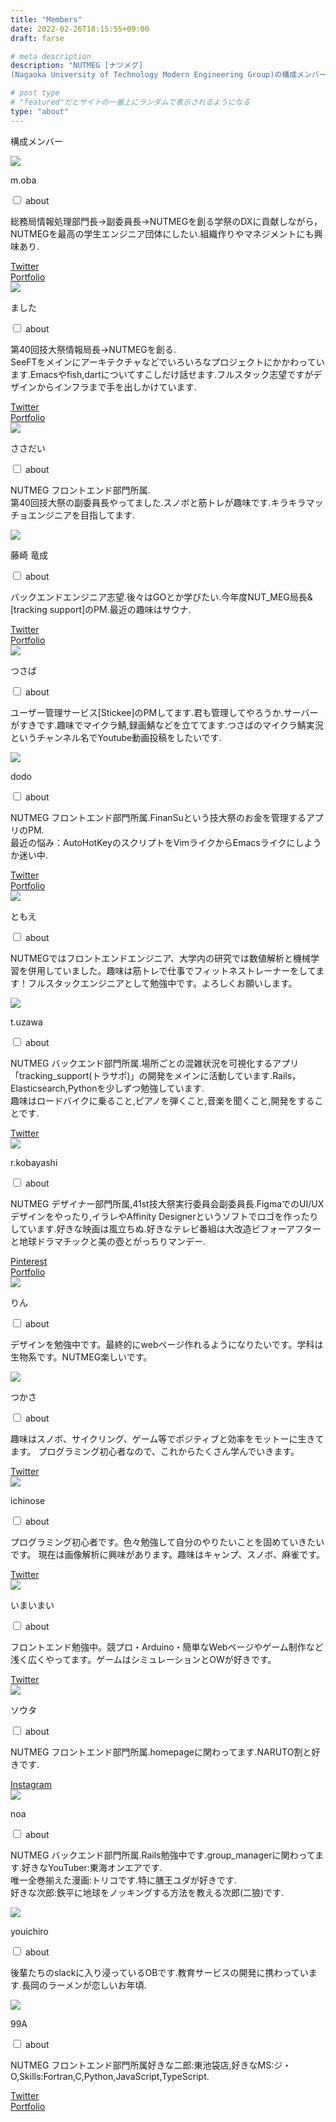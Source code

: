 ```yaml
---
title: "Members"
date: 2022-02-26T18:15:55+09:00
draft: farse

# meta description
description: "NUTMEG [ナツメグ]
(Nagaoka University of Technology Modern Engineering Group)の構成メンバーを紹介します。"

# post type
# "featured"だとサイトの一番上にランダムで表示されるようになる
type: "about"
---
```

構成メンバー

<div class="members-flex-box">

  <div class="members-flex-box__card">
    <image class="members-flex-box__card__img"src="../images/members/oba.png">
    <p class="members-flex-box__card__name">m.oba</p>
    <div class="members-flex-box__card__body">
      <input id="acd-check1" class="acd-check" type="checkbox">
      <label class="acd-label" for="acd-check1">about</label>
      <div class="acd-content">
        <p>総務局情報処理部門長→副委員長→NUTMEGを創る学祭のDXに貢献しながら，NUTMEGを最高の学生エンジニア団体にしたい.組織作りやマネジメントにも興味あり.</p>
      </div>
    </div>
    <div class="members-flex-box__card__link">
      <a href="https://www.masashi-oba.nethttps://twitter.com/masashi00018">Twitter</a><br>
      <a href="https://oba18.github.io/">Portfolio</a>
    </div>
  </div>

  <div class="members-flex-box__card">
    <image class="members-flex-box__card__img"src="../images/members/mashimo.png">
    <p class="members-flex-box__card__name">ました</p>
    <div class="members-flex-box__card__body">
      <input id="acd-check2" class="acd-check" type="checkbox">
      <label class="acd-label" for="acd-check2">about</label>
      <div class="acd-content">
        <p>第40回技大祭情報局長→NUTMEGを創る.<br>SeeFTをメインにアーキテクチャなどでいろいろなプロジェクトにかかわっています.Emacsやfish,dartについてすこしだけ話せます.フルスタック志望ですがデザインからインフラまで手を出しかけています.</p>
      </div>
    </div>
    <div class="members-flex-box__card__link">
      <a href="http://twitter.com/mashita1023">Twitter</a><br>
      <a href="https://mashita1023.github.io/">Portfolio</a>
    </div>
  </div>

  <div class="members-flex-box__card">
    <image class="members-flex-box__card__img"src="../images/members/sasaki.png">
    <p class="members-flex-box__card__name">ささだい</p>
    <div class="members-flex-box__card__body">
      <input id="acd-check3" class="acd-check" type="checkbox">
      <label class="acd-label" for="acd-check3">about</label>
      <div class="acd-content">
        <p>NUTMEG フロントエンド部門所属.<br>第40回技大祭の副委員長やってました.スノボと筋トレが趣味です.キラキラマッチョエンジニアを目指してます.</p>
      </div>
    </div>
  </div>

  <div class="members-flex-box__card">
    <image class="members-flex-box__card__img"src="../images/members/fujisaki.png">
    <p class="members-flex-box__card__name">藤崎 竜成</p>
    <div class="members-flex-box__card__body">
      <input id="acd-check4" class="acd-check" type="checkbox">
      <label class="acd-label" for="acd-check4">about</label>
      <div class="acd-content">
        <p>バックエンドエンジニア志望.後々はGOとか学びたい.今年度NUT_MEG局長&[tracking support]のPM.最近の趣味はサウナ.</p>
      </div>
    </div>
    <div class="members-flex-box__card__link">
      <a href="https://twitter.com/tatsunari0202">Twitter</a><br>
      <a href="https://ryuseifujisaki.github.io/">Portfolio</a>
    </div>
  </div>
  
  <div class="members-flex-box__card">
    <image class="members-flex-box__card__img"src="../images/members/oura.png">
    <p class="members-flex-box__card__name">つさば</p>
    <div class="members-flex-box__card__body">
      <input id="acd-check5" class="acd-check" type="checkbox">
      <label class="acd-label" for="acd-check5">about</label>
      <div class="acd-content">
        <p>ユーザー管理サービス[Stickee]のPMしてます.君も管理してやろうか.サーバーがすきです.趣味でマイクラ鯖,録画鯖などを立ててます.つさばのマイクラ鯖実況というチャンネル名でYoutube動画投稿をしたいです.</p>
      </div>
    </div>
  </div>

  <div class="members-flex-box__card">
    <image class="members-flex-box__card__img"src="../images/members/dodo.png">
    <p class="members-flex-box__card__name">dodo</p>
    <div class="members-flex-box__card__body">
      <input id="acd-check6" class="acd-check" type="checkbox">
      <label class="acd-label" for="acd-check6">about</label>
      <div class="acd-content">
        <p>NUTMEG フロントエンド部門所属.FinanSuという技大祭のお金を管理するアプリのPM.<br>最近の悩み：AutoHotKeyのスクリプトをVimライクからEmacsライクにしようか迷い中.
        </p>
      </div>
    </div>
    <div class="members-flex-box__card__link">
      <a href="https://twitter.com/dodo_yu_1234">Twitter</a><br>
      <a href="https://yushirododo63.github.io/portfolio/">Portfolio</a>
    </div>
  </div>

  <div class="members-flex-box__card">
    <image class="members-flex-box__card__img"src="../images/members/yasuda.png">
    <p class="members-flex-box__card__name">ともえ</p>
    <div class="members-flex-box__card__body">
      <input id="acd-check7" class="acd-check" type="checkbox">
      <label class="acd-label" for="acd-check7">about</label>
      <div class="acd-content">
        <p>NUTMEGではフロントエンドエンジニア、大学内の研究では数値解析と機械学習を併用していました。趣味は筋トレで仕事でフィットネストレーナーをしてます！フルスタックエンジニアとして勉強中です。よろしくお願いします。
        </p>
      </div>
    </div>
  </div>

  <div class="members-flex-box__card">
    <image class="members-flex-box__card__img"src="../images/members/uzawa.png">
    <p class="members-flex-box__card__name">t.uzawa</p>
    <div class="members-flex-box__card__body">
      <input id="acd-check8" class="acd-check" type="checkbox">
      <label class="acd-label" for="acd-check8">about</label>
      <div class="acd-content">
        <p>NUTMEG バックエンド部門所属.場所ごとの混雑状況を可視化するアプリ「tracking_support(トラサポ)」の開発をメインに活動しています.Rails，Elasticsearch,Pythonを少しずつ勉強しています.<br>趣味はロードバイクに乗ること,ピアノを弾くこと,音楽を聞くこと,開発をすることです.
        </p>
      </div>
    </div>
    <div class="members-flex-box__card__link">
      <a href="https://twitter.com/takuhiro_U_914">Twitter</a>
    </div>
  </div>

  <div class="members-flex-box__card">
    <image class="members-flex-box__card__img"src="../images/members/kobayashi.png">
    <p class="members-flex-box__card__name">r.kobayashi</p>
    <div class="members-flex-box__card__body">
      <input id="acd-check9" class="acd-check" type="checkbox">
      <label class="acd-label" for="acd-check9">about</label>
      <div class="acd-content">
        <p>NUTMEG デザイナー部門所属,41st技大祭実行委員会副委員長.FigmaでのUI/UXデザインをやったり,イラレやAffinity Designerというソフトでロゴを作ったりしています.好きな映画は風立ちぬ.好きなテレビ番組は大改造ビフォーアフターと地球ドラマチックと美の壺とがっちりマンデー.
        </p>
      </div>
    </div>
    <div class="members-flex-box__card__link">
      <a href="https://www.pinterest.jp/5884KR/_saved/">Pinterest</a><br>
      <a href="https://ryotakobayash.github.io/blog/">Portfolio</a>
    </div>
  </div>


<!-- B3 -->
  <div class="members-flex-box__card">
    <image class="members-flex-box__card__img"src="https://i.imgur.com/fVkQ1WK.png">
    <p class="members-flex-box__card__name">りん</p>
    <div class="members-flex-box__card__body">
      <input id="acd-check10" class="acd-check" type="checkbox">
      <label class="acd-label" for="acd-check10">about</label>
      <div class="acd-content">
        <p>
          デザインを勉強中です。最終的にwebページ作れるようになりたいです。学科は生物系です。NUTMEG楽しいです。
        </p>
      </div>
    </div>
  </div>

  <div class="members-flex-box__card">
    <image class="members-flex-box__card__img"src="https://i.imgur.com/JaXQNfx.jpg">
    <p class="members-flex-box__card__name">つかさ</p>
    <div class="members-flex-box__card__body">
      <input id="acd-check11" class="acd-check" type="checkbox">
      <label class="acd-label" for="acd-check11">about</label>
      <div class="acd-content">
        <p>
        趣味はスノボ、サイクリング、ゲーム等でポジティブと効率をモットーに生きてます。
        プログラミング初心者なので、これからたくさん学んでいきます。
        </p>
      </div>
    </div>
    <div class="members-flex-box__card__link">
      <a href="https://twitter.com/akanam521T">Twitter</a>
    </div>
  </div>

  <div class="members-flex-box__card">
    <image class="members-flex-box__card__img"src="https://i.imgur.com/3YP74Yr.png">
    <p class="members-flex-box__card__name">ichinose</p>
    <div class="members-flex-box__card__body">
      <input id="acd-check12" class="acd-check" type="checkbox">
      <label class="acd-label" for="acd-check12">about</label>
      <div class="acd-content">
        <p>
        プログラミング初心者です。色々勉強して自分のやりたいことを固めていきたいです。
        現在は画像解析に興味があります。趣味はキャンプ、スノボ、麻雀です。
        </p>
      </div>
    </div>
    <div class="members-flex-box__card__link">
      <a href="https://twitter.com/nose_nagaoka">Twitter</a>
    </div>
  </div>

  <div class="members-flex-box__card">
    <image class="members-flex-box__card__img"src="https://i.imgur.com/KUOftRl.png">
    <p class="members-flex-box__card__name">いまいまい</p>
    <div class="members-flex-box__card__body">
      <input id="acd-check13" class="acd-check" type="checkbox">
      <label class="acd-label" for="acd-check13">about</label>
      <div class="acd-content">
        <p>
        フロントエンド勉強中。競プロ・Arduino・簡単なWebページやゲーム制作など浅く広くやってます。ゲームはシミュレーションとOWが好きです。
        </p>
      </div>
    </div>
    <div class="members-flex-box__card__link">
      <a href="https://twitter.com/imaimai17468">Twitter</a>
    </div>
  </div>

<!-- /B3 -->

<!-- B2 -->
  <div class="members-flex-box__card">
    <image class="members-flex-box__card__img"src="../images/members/kotake.png">
    <p class="members-flex-box__card__name">ソウタ</p>
    <div class="members-flex-box__card__body">
      <input id="acd-check14" class="acd-check" type="checkbox">
      <label class="acd-label" for="acd-check14">about</label>
      <div class="acd-content">
        <p>NUTMEG フロントエンド部門所属.homepageに関わってます.NARUTO割と好きです.
        </p>
      </div>
    </div>
    <div class="members-flex-box__card__link">
      <a href="https://www.instagram.com/kotume.1024/">Instagram</a>
    </div>
  </div>

  <div class="members-flex-box__card">
    <image class="members-flex-box__card__img"src="../images/members/ikarashi.png">
    <p class="members-flex-box__card__name">noa</p>
    <div class="members-flex-box__card__body">
      <input id="acd-check15" class="acd-check" type="checkbox">
      <label class="acd-label" for="acd-check15">about</label>
      <div class="acd-content">
        <p>NUTMEG バックエンド部門所属.Rails勉強中です.group_managerに関わってます.好きなYouTuber:東海オンエアです.<br>唯一全巻揃えた漫画:トリコです.特に膳王ユダが好きです.<br>好きな次郎:鉄平に地球をノッキングする方法を教える次郎(二狼)です.
        </p>
      </div>
    </div>
  </div>

  <div class="members-flex-box__card">
    <image class="members-flex-box__card__img"src="../images/members/ogawa.png">
    <p class="members-flex-box__card__name">youichiro</p>
    <div class="members-flex-box__card__body">
      <input id="acd-check16" class="acd-check" type="checkbox">
      <label class="acd-label" for="acd-check16">about</label>
      <div class="acd-content">
        <p>後輩たちのslackに入り浸っているOBです.教育サービスの開発に携わっています.長岡のラーメンが恋しいお年頃.
        </p>
      </div>
    </div>
  </div>

  <div class="members-flex-box__card">
    <image class="members-flex-box__card__img"src="../images/members/kugue.png">
    <p class="members-flex-box__card__name">99A</p>
    <div class="members-flex-box__card__body">
      <input id="acd-check17" class="acd-check" type="checkbox">
      <label class="acd-label" for="acd-check17">about</label>
      <div class="acd-content">
        <p>NUTMEG フロントエンド部門所属好きな二郎:東池袋店,好きなMS:ジ・O,Skills:Fortran,C,Python,JavaScript,TypeScript.
        </p>
      </div>
    </div>
    <div class="members-flex-box__card__link">
      <a href="https://twitter.com/KugueY">Twitter</a><br>
      <a href="https://kugue99a.github.io/">Portfolio</a>
    </div>
  </div>